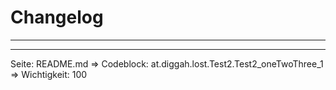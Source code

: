 # Changelog

---
---

Seite: README.md  => Codeblock: at.diggah.lost.Test2.Test2_oneTwoThree_1  => Wichtigkeit: 100

